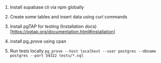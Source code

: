 1. Install supabase cli via npm globally
2. Create some tables and insert data using curl commands
3. Install pgTAP for testing
(Installation docs)[https://pgtap.org/documentation.html#installation]

4. install pg_prove using cpan

5. Run tests locally
`pg_prove --host localhost --user postgres --dbname postgres --port 54322 tests/*.sql`